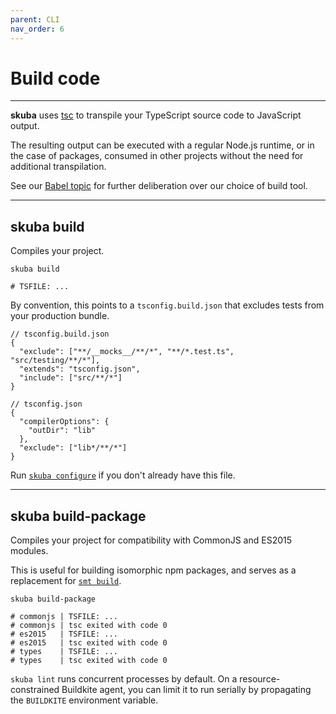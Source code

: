 ```yaml
---
parent: CLI
nav_order: 6
---
```


# Build code

---

**skuba** uses [tsc] to transpile your TypeScript source code to JavaScript output.

The resulting output can be executed with a regular Node.js runtime,
or in the case of packages,
consumed in other projects without the need for additional transpilation.

See our [Babel topic] for further deliberation over our choice of build tool.

---

## skuba build

Compiles your project.

```shell
skuba build

# TSFILE: ...
```

By convention, this points to a `tsconfig.build.json` that excludes tests from your production bundle.

```jsonc
// tsconfig.build.json
{
  "exclude": ["**/__mocks__/**/*", "**/*.test.ts", "src/testing/**/*"],
  "extends": "tsconfig.json",
  "include": ["src/**/*"]
}
```

```jsonc
// tsconfig.json
{
  "compilerOptions": {
    "outDir": "lib"
  },
  "exclude": ["lib*/**/*"]
}
```

Run [`skuba configure`] if you don't already have this file.

---

## skuba build-package

Compiles your project for compatibility with CommonJS and ES2015 modules.

This is useful for building isomorphic npm packages, and serves as a replacement for [`smt build`].

```shell
skuba build-package

# commonjs | TSFILE: ...
# commonjs | tsc exited with code 0
# es2015   | TSFILE: ...
# es2015   | tsc exited with code 0
# types    | TSFILE: ...
# types    | tsc exited with code 0
```

`skuba lint` runs concurrent processes by default.
On a resource-constrained Buildkite agent,
you can limit it to run serially by propagating the `BUILDKITE` environment variable.

[`smt build`]: ../migration-guides/seek-module-toolkit.md#building
[`skuba configure`]: ./configure.md#skuba-configure
[babel topic]: ../deep-dives/babel.md
[tsc]: https://www.typescriptlang.org/docs/handbook/compiler-options.html

